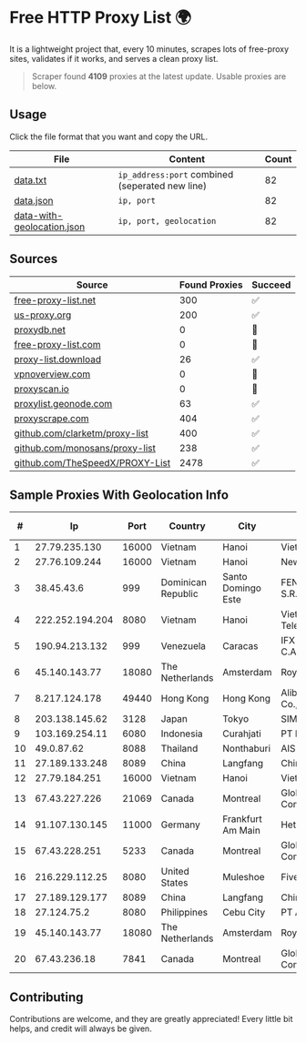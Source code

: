 
# Free HTTP Proxy List 🌍

It is a lightweight project that, every 10 minutes, scrapes lots of free-proxy sites, validates if it works, and serves a clean proxy list.


> Scraper found **4109** proxies at the latest update. Usable proxies are below.

## Usage

Click the file format that you want and copy the URL.


|File|Content|Count|
|----|-------|-----|
|[data.txt](https://raw.githubusercontent.com/themiralay/Proxy-List-World/master/data.txt)|`ip_address:port` combined (seperated new line)|82|
|[data.json](https://raw.githubusercontent.com/themiralay/Proxy-List-World/master/data.json)|`ip, port`|82|
|[data-with-geolocation.json](https://raw.githubusercontent.com/themiralay/Proxy-List-World/master/data-with-geolocation.json)|`ip, port, geolocation`|82|

## Sources

|Source|Found Proxies|Succeed|
|------|-------------|-------|
|[free-proxy-list.net](https://free-proxy-list.net)|300|✅|
|[us-proxy.org](https://www.us-proxy.org)|200|✅|
|[proxydb.net](http://proxydb.net)|0|🚫|
|[free-proxy-list.com](https://free-proxy-list.com/?page=&port=&type%5B%5D=http&type%5B%5D=https&up_time=0&search=Search)|0|🚫|
|[proxy-list.download](https://www.proxy-list.download/HTTP)|26|✅|
|[vpnoverview.com](https://vpnoverview.com/privacy/anonymous-browsing/free-proxy-servers)|0|🚫|
|[proxyscan.io](https://www.proxyscan.io)|0|🚫|
|[proxylist.geonode.com](https://proxylist.geonode.com/api/proxy-list?limit=300&page=1&sort_by=lastChecked&sort_type=desc&protocols=http,https)|63|✅|
|[proxyscrape.com](https://api.proxyscrape.com/v2/?request=displayproxies&protocol=http&timeout=10000&country=all&ssl=all&anonymity=all)|404|✅|
|[github.com/clarketm/proxy-list](https://raw.githubusercontent.com/clarketm/proxy-list/master/proxy-list-raw.txt)|400|✅|
|[github.com/monosans/proxy-list](https://raw.githubusercontent.com/monosans/proxy-list/main/proxies/http.txt)|238|✅|
|[github.com/TheSpeedX/PROXY-List](https://raw.githubusercontent.com/TheSpeedX/PROXY-List/master/http.txt)|2478|✅|


## Sample Proxies With Geolocation Info

|#|Ip|Port|Country|City|Internet Service Provider|
|-|--|----|-------|----|-------------------------|
|1|27.79.235.130|16000|Vietnam|Hanoi|Viettel Corporation|
|2|27.76.109.244|16000|Vietnam|Hanoi|Newass2011xDSLHCMC|
|3|38.45.43.6|999|Dominican Republic|Santo Domingo Este|FENIX NETWORKS, S.R.L.|
|4|222.252.194.204|8080|Vietnam|Hanoi|VietNam Post and Telecom Corporation|
|5|190.94.213.132|999|Venezuela|Caracas|IFX Networks Venezuela C.A.|
|6|45.140.143.77|18080|The Netherlands|Amsterdam|RoyaleHosting BV|
|7|8.217.124.178|49440|Hong Kong|Hong Kong|Alibaba (US) Technology Co., Ltd.|
|8|203.138.145.62|3128|Japan|Tokyo|SIMPLEIA|
|9|103.169.254.11|6080|Indonesia|Curahjati|PT Master Star Network|
|10|49.0.87.62|8088|Thailand|Nonthaburi|AIS-Fibre|
|11|27.189.133.248|8089|China|Langfang|Chinanet|
|12|27.79.184.251|16000|Vietnam|Hanoi|Viettel Corporation|
|13|67.43.227.226|21069|Canada|Montreal|GloboTech Communications|
|14|91.107.130.145|11000|Germany|Frankfurt Am Main|Hetzner Online AG|
|15|67.43.228.251|5233|Canada|Montreal|GloboTech Communications|
|16|216.229.112.25|8080|United States|Muleshoe|Five Area Systems, LLC|
|17|27.189.129.177|8089|China|Langfang|Chinanet|
|18|27.124.75.2|8080|Philippines|Cebu City|PT Arsa Work Indonesia|
|19|45.140.143.77|18080|The Netherlands|Amsterdam|RoyaleHosting BV|
|20|67.43.236.18|7841|Canada|Montreal|GloboTech Communications|



## Contributing

Contributions are welcome, and they are greatly appreciated! Every
little bit helps, and credit will always be given.


